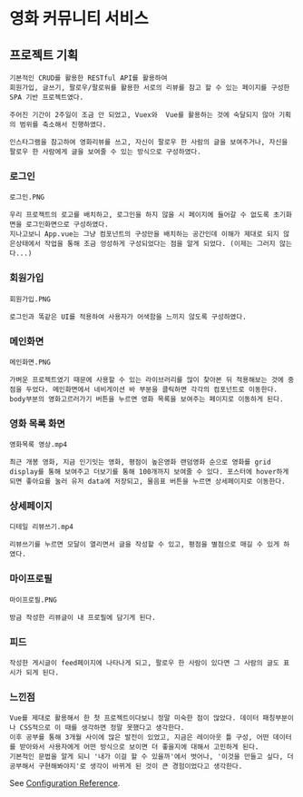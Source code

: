 # 영화 커뮤니티 서비스

## 프로젝트 기획

```
기본적인 CRUD를 활용한 RESTful API를 활용하여
회원가입, 글쓰기, 팔로우/팔로워를 활용한 서로의 리뷰를 참고 할 수 있는 페이지를 구성한 SPA 기반 프로젝트였다.

주어진 기간이 2주일이 조금 안 되었고, Vuex와  Vue를 활용하는 것에 숙달되지 않아 기획의 범위를 축소해서 진행하였다.

인스타그램을 참고하여 영화리뷰를 쓰고, 자신이 팔로우 한 사람의 글을 보여주거나, 자신을 팔로우 한 사람에게 글을 보여줄 수 있는 방식으로 구성하였다.
```

### 로그인

```
로그인.PNG
```

```
우리 프로젝트의 로고를 배치하고, 로그인을 하지 않을 시 페이지에 들어갈 수 없도록 초기화면을 로그인화면으로 구성하였다.
지나고보니 App.vue는 그냥 컴포넌트의 구성만을 배치하는 공간인데 이해가 제대로 되지 않은상태에서 작업을 통해 조금 엉성하게 구성되었다는 점을 알게 되었다. (이제는 그러지 않는다...)
```

### 회원가입

```
회원가입.PNG
```

```
로그인과 똑같은 UI를 적용하여 사용자가 어색함을 느끼지 않도록 구성하였다.
```

### 메인화면

```
메인화면.PNG
```

```
가벼운 프로젝트였기 때문에 사용할 수 있는 라이브러리를 많이 찾아본 뒤 적용해보는 것에 중점을 두었다. 메인화면에서 네비게이션 바 부분을 클릭하면 각각의 컴포넌트로 이동한다.
body부분의 영화고르러가기 버튼을 누르면 영화 목록을 보여주는 페이지로 이동하게 된다.
```

### 영화 목록 화면

```
영화목록 영상.mp4
```

```
최근 개봉 영화, 지금 인기잇는 영화, 평점이 높은영화 랜덤영화 순으로 영화를 grid display를 통해 보여주고 더보기를 통해 100개까지 보여줄 수 있다. 포스터에 hover하게 되면 좋아요를 눌러 유저 data에 저장되고, 물음표 버튼을 누르면 상세페이지로 이동한다.
```

### 상세페이지

```
디테일 리뷰쓰기.mp4
```

```
리뷰쓰기를 누르면 모달이 열리면서 글을 작성할 수 있고, 평점을 별점으로 매길 수 있게 하였다.
```

### 마이프로필

```
마이프로필.PNG
```

```
방금 작성한 리뷰글이 내 프로필에 담기게 된다.
```

### 피드

```
작성한 게시글이 feed페이지에 나타나게 되고, 팔로우 한 사람이 있다면 그 사람의 글도 표시가 되게 된다.
```

### 느낀점

```
Vue를 제대로 활용해서 한 첫 프로젝트이다보니 정말 미숙한 점이 많았다. 데이터 패칭부분이나 CSS적으로 이 때를 생각하면 정말 못했다고 생각한다.
이후 공부를 통해 3개월 사이에 많은 발전이 있었고, 지금은 레이아웃 틀 구성, 어떤 데이터를 받아와서 사용자에게 어떤 방식으로 보이면 더 좋을지에 대해서 고민하게 된다.
기본적인 문법을 알게 되니 '내가 이걸 할 수 있을까'에서 벗어나, '이것을 만들고 싶다, 더 공부해서 구현해봐야지'로 생각이 바뀌게 된 것이 큰 경험이었다고 생각한다.
```

See [Configuration Reference](https://cli.vuejs.org/config/).
